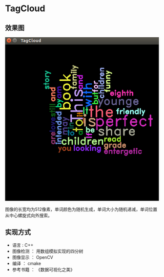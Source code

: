 # TagCloud

## 效果图
![TagCloud](/pic.png)

图像的长宽均为512像素，单词颜色为随机生成，单词大小为随机递减，单词位置从中心螺旋式向外搜索。

## 实现方式
+ 语言 : C++
+ 图像检测 ： 用数组模拟实现的四分树
+ 图像显示 ： OpenCV
+ 编译 ： cmake
+ 参考书籍 ： 《数据可视化之美》
